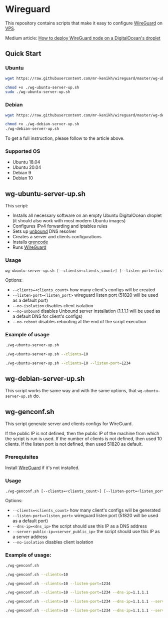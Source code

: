 # Wireguard

This repository contains scripts that make it easy to configure [WireGuard](https://www.wireguard.com)
on [VPS](https://en.wikipedia.org/wiki/Virtual_private_server).

Medium article: [How to deploy WireGuard node on a DigitalOcean's droplet](https://medium.com/@drew2a/replace-your-vpn-provider-by-setting-up-wireguard-on-digitalocean-6954c9279b17)

## Quick Start

### Ubuntu

```bash
wget https://raw.githubusercontent.com/mr-kenikh/wireguard/master/wg-ubuntu-server-up.sh

chmod +x ./wg-ubuntu-server-up.sh
sudo ./wg-ubuntu-server-up.sh
```

### Debian

```bash
wget https://raw.githubusercontent.com/mr-kenikh/wireguard/master/wg-debian-server-up.sh

chmod +x ./wg-debian-server-up.sh
./wg-debian-server-up.sh
```

To get a full instruction, please follow to the article above.

### Supported OS

- Ubuntu 18.04
- Ubuntu 20.04
- Debian 9
- Debian 10

## wg-ubuntu-server-up.sh

This script:

- Installs all necessary software on an empty Ubuntu DigitalOcean droplet
  (it should also work with most modern Ubuntu images)
- Configures IPv4 forwarding and iptables rules
- Sets up [unbound](https://github.com/NLnetLabs/unbound) DNS resolver
- Creates a server and clients configurations
- Installs [qrencode](https://github.com/fukuchi/libqrencode/)
- Runs [WireGuard](https://www.wireguard.com)

### Usage

```bash
wg-ubuntu-server-up.sh [--clients=<clients_count>] [--listen-port=<listen_port>] [--no-reboot] [--no-unbound]
```

Options:

- `--clients=<clients_count>` how many client's configs will be created
- `--listen-port=<listen_port>` wireguard listen port (51820 will be used as a default port)
- `--no-isolation` disables client isolation
- `--no-unbound` disables Unbound server installation (1.1.1.1 will be used as a default DNS for client's configs)
- `--no-reboot` disables rebooting at the end of the script execution

### Example of usage

```bash
./wg-ubuntu-server-up.sh
```

```bash
./wg-ubuntu-server-up.sh --clients=10
```

```bash
./wg-ubuntu-server-up.sh --clients=10 --listen-port=1234
```

## wg-debian-server-up.sh

This script works the same way and with the same options, that `wg-ubuntu-server-up.sh` do.

## wg-genconf.sh

This script generate server and clients configs for WireGuard.

If the public IP is not defined, then the public IP of the machine from which the script is run is used.
If the number of clients is not defined, then used 10 clients.
If the listen port is not defined, then used 51820 as default.

### Prerequisites

Install [WireGuard](https://www.wireguard.com) if it's not installed.

### Usage

```bash
./wg-genconf.sh [--clients=<clients_count>] [--listen-port=<listen_port>] [--dns-ip=<dns_ip>] [--server-public-ip=<server_public_ip>] [--no-isolation]
```

Options:

- `--clients=<clients_count>` how many client's configs will be generated
- `--listen-port=<listen_port>` wireguard listen port (51820 will be used as a default port)
- `--dns-ip=<dns_ip>` the script should use this IP as a DNS address
- `--server-public-ip=<server_public_ip>` the script should use this IP as a server address
- `--no-isolation` disables client isolation

### Example of usage:

```bash
./wg-genconf.sh
```

```bash
./wg-genconf.sh --clients=10
```

```bash
./wg-genconf.sh --clients=10 --listen-port=1234
```

```bash
./wg-genconf.sh --clients=10 --listen-port=1234 --dns-ip=1.1.1.1
```

```bash
./wg-genconf.sh --clients=10 --listen-port=1234 --dns-ip=1.1.1.1 --server-public-ip=157.245.73.253
```

```bash
./wg-genconf.sh --clients=10 --listen-port=1234 --dns-ip=1.1.1.1 --server-public-ip=157.245.73.253 --no-isolation
```
